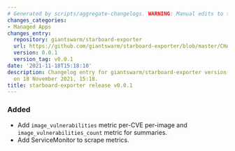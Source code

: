 ```yaml
---
# Generated by scripts/aggregate-changelogs. WARNING: Manual edits to this files will be overwritten.
changes_categories:
- Managed Apps
changes_entry:
  repository: giantswarm/starboard-exporter
  url: https://github.com/giantswarm/starboard-exporter/blob/master/CHANGELOG.md#001---2021-11-18
  version: 0.0.1
  version_tag: v0.0.1
date: '2021-11-18T15:18:10'
description: Changelog entry for giantswarm/starboard-exporter version 0.0.1, published
  on 18 November 2021, 15:18.
title: starboard-exporter release v0.0.1
---
```


### Added
- Add `image_vulnerabilities` metric per-CVE per-image and `image_vulnerabilities_count` metric for summaries.
- Add ServiceMonitor to scrape metrics.
